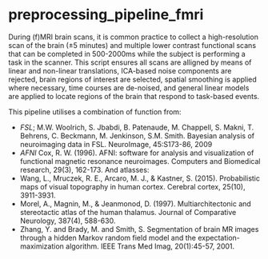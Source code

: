 # preprocessing_pipeline_fmri
During (f)MRI brain scans, it is common practice to collect a high-resolution scan of the brain (±5 minutes) and multiple lower contrast functional scans that can be completed in 500-2000ms while the subject is performing a task in the scanner. This script ensures all scans are alligned by means of linear and non-linear translations, ICA-based noise components are rejected, brain regions of interest are selected, spatial smoothing is applied where necessary, time courses are de-noised, and general linear models are applied to locate regions of the brain that respond to task-based events. 


This pipeline utilises a combination of function from:
* *FSL*; M.W. Woolrich, S. Jbabdi, B. Patenaude, M. Chappell, S. Makni, T. Behrens, C. Beckmann, M. Jenkinson, S.M. Smith. Bayesian analysis of neuroimaging data in FSL. NeuroImage, 45:S173-86, 2009
* *AFNI* Cox, R. W. (1996). AFNI: software for analysis and visualization of functional magnetic resonance neuroimages. Computers and Biomedical research, 29(3), 162-173.
And atlasses:
* Wang, L., Mruczek, R. E., Arcaro, M. J., & Kastner, S. (2015). Probabilistic maps of visual topography in human cortex. Cerebral cortex, 25(10), 3911-3931.
* Morel, A., Magnin, M., & Jeanmonod, D. (1997). Multiarchitectonic and stereotactic atlas of the human thalamus. Journal of Comparative Neurology, 387(4), 588-630.
* Zhang, Y. and Brady, M. and Smith, S. Segmentation of brain MR images through a hidden Markov random field model and the expectation-maximization algorithm. IEEE Trans Med Imag, 20(1):45-57, 2001.

